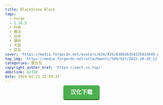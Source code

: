 ```yaml
---
title: BlackStone Block
tags:
  - Forge
  - 1.16.5
  - 科技
  - 魔法
  - 任务
  - 硬核
  - 大型
  - 空岛
cover: 'https://media.forgecdn.net/avatars/628/925/638026354225814649.png'
top_img: 'https://media.forgecdn.net/attachments/509/937/2022-10-28_12.png'
categories: 整合包
copyright_author_href: 'https://vmct-cn.top/'
abbrlink: 62320
date: 2024-02-23 22:59:37
---
```

<center><a style = "background-color: #4caf50;box-shadow: 0 4px #357e36;border: none;border-radius: 6px;padding: 12px 24px;font-size: 18px;font-weight: bold;color: #fff;transition: all 0.2s ease-in-out;text-decoration: none;cursor: pointer;" href=https://vmct-cn.top/modpacks/black/index.html>汉化下载</a></center>